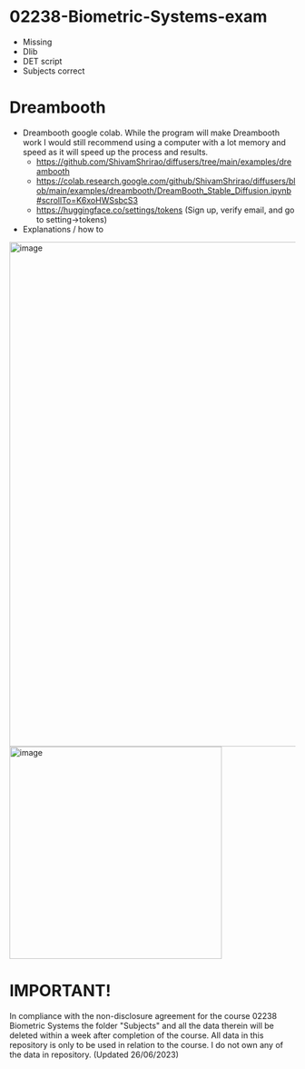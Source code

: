 # 02238-Biometric-Systems-exam

- Missing
-   Dlib
-   DET script
-   Subjects correct

# Dreambooth

-   Dreambooth google colab. While the program will make Dreambooth work I would still recommend using a computer with a lot memory and speed as it will speed up the process and results.
    -   https://github.com/ShivamShrirao/diffusers/tree/main/examples/dreambooth
    -   https://colab.research.google.com/github/ShivamShrirao/diffusers/blob/main/examples/dreambooth/DreamBooth_Stable_Diffusion.ipynb#scrollTo=K6xoHWSsbcS3
    -   https://huggingface.co/settings/tokens (Sign up, verify email, and go to setting->tokens)
-   Explanations / how to

<img width="889" alt="image" src="https://github.com/NoveltyPeak/02238-Biometric-Systems-exam/assets/72916303/520e2819-e053-478e-9efd-472c59668e1a">
<img width="374" alt="image" src="https://github.com/NoveltyPeak/02238-Biometric-Systems-exam/assets/72916303/06735b43-56e5-4e10-ada2-986da7fd7b35">


# IMPORTANT!
In compliance with the non-disclosure agreement for the course 02238 Biometric Systems the folder "Subjects" and all the data therein will be deleted within a week after completion of the course. All data in this repository is only to be used in relation to the course. I do not own any of the data in repository. (Updated 26/06/2023) 
